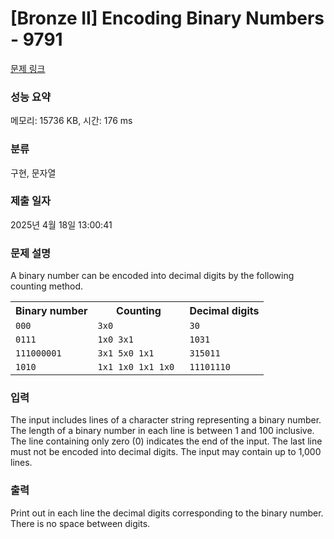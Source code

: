 # [Bronze II] Encoding Binary Numbers - 9791 

[문제 링크](https://www.acmicpc.net/problem/9791) 

### 성능 요약

메모리: 15736 KB, 시간: 176 ms

### 분류

구현, 문자열

### 제출 일자

2025년 4월 18일 13:00:41

### 문제 설명

<p>A binary number can be encoded into decimal digits by the following counting method.</p>

<table class="table table-bordered">
	<tbody>
		<tr>
			<th>Binary number</th>
			<th>Counting</th>
			<th>Decimal digits</th>
		</tr>
		<tr>
			<td><code>000 </code></td>
			<td><code>3x0 </code></td>
			<td><code>30 </code></td>
		</tr>
		<tr>
			<td><code>0111</code></td>
			<td><code>1x0 3x1 </code></td>
			<td><code>1031 </code></td>
		</tr>
		<tr>
			<td><code>111000001 </code></td>
			<td><code>3x1 5x0 1x1</code></td>
			<td><code>315011 </code></td>
		</tr>
		<tr>
			<td><code>1010 </code></td>
			<td><code>1x1 1x0 1x1 1x0 </code></td>
			<td><code>11101110</code></td>
		</tr>
	</tbody>
</table>

### 입력 

 <p>The input includes lines of a character string representing a binary number. The length of a binary number in each line is between 1 and 100 inclusive. The line containing only zero (0) indicates the end of the input. The last line must not be encoded into decimal digits. The input may contain up to 1,000 lines.</p>

### 출력 

 <p>Print out in each line the decimal digits corresponding to the binary number. There is no space between digits.</p>

